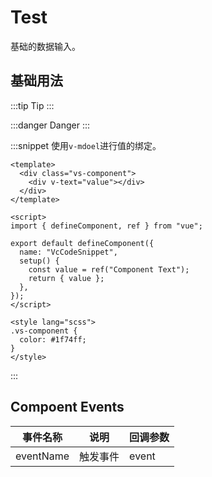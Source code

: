 # Test

基础的数据输入。

## 基础用法

:::tip
Tip
:::

:::danger
Danger
:::

:::snippet 使用`v-mdoel`进行值的绑定。

```vue
<template>
  <div class="vs-component">
    <div v-text="value"></div>
  </div>
</template>

<script>
import { defineComponent, ref } from "vue";

export default defineComponent({
  name: "VcCodeSnippet",
  setup() {
    const value = ref("Component Text");
    return { value };
  },
});
</script>

<style lang="scss">
.vs-component {
  color: #1f74ff;
}
</style>
```

:::

## Compoent Events

| 事件名称  | 说明     | 回调参数 |
| --------- | -------- | -------- |
| eventName | 触发事件 | event    |
